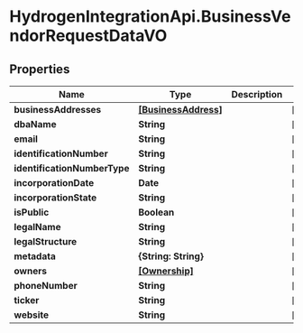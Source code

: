 # HydrogenIntegrationApi.BusinessVendorRequestDataVO

## Properties
Name | Type | Description | Notes
------------ | ------------- | ------------- | -------------
**businessAddresses** | [**[BusinessAddress]**](BusinessAddress.md) |  | [optional] 
**dbaName** | **String** |  | [optional] 
**email** | **String** |  | [optional] 
**identificationNumber** | **String** |  | [optional] 
**identificationNumberType** | **String** |  | [optional] 
**incorporationDate** | **Date** |  | [optional] 
**incorporationState** | **String** |  | [optional] 
**isPublic** | **Boolean** |  | [optional] 
**legalName** | **String** |  | [optional] 
**legalStructure** | **String** |  | [optional] 
**metadata** | **{String: String}** |  | [optional] 
**owners** | [**[Ownership]**](Ownership.md) |  | [optional] 
**phoneNumber** | **String** |  | [optional] 
**ticker** | **String** |  | [optional] 
**website** | **String** |  | [optional] 


